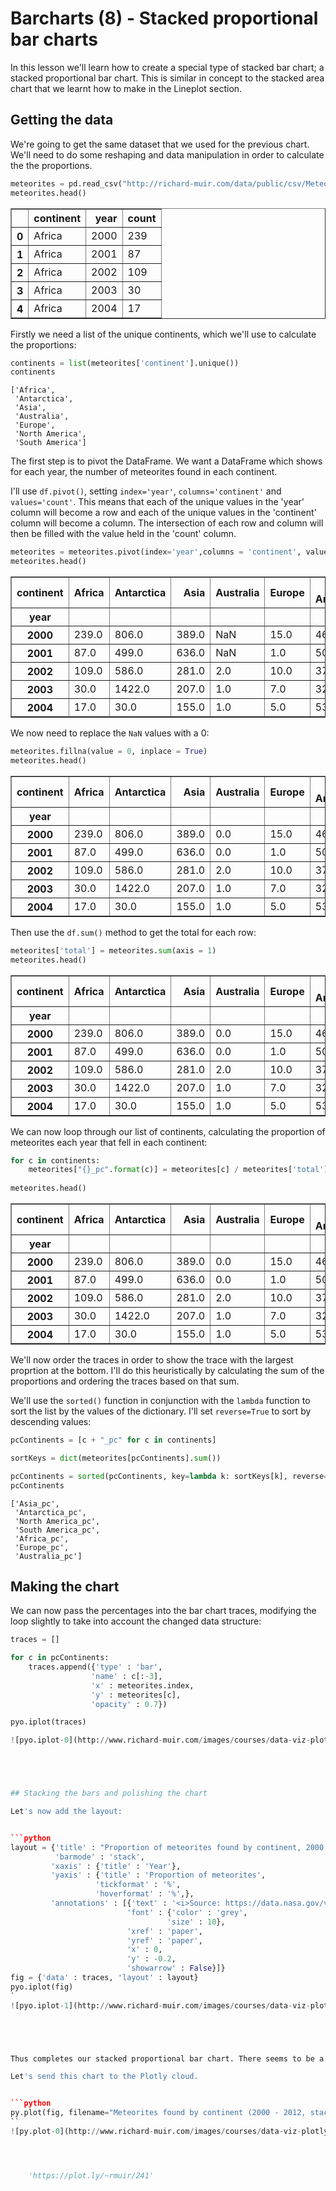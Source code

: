 
# Barcharts (8) - Stacked proportional bar charts

In this lesson we'll learn how to create a special type of stacked bar chart; a stacked proportional bar chart. This is similar in concept to the stacked area chart that we learnt how to make in the Lineplot section.






 






## Getting the data
We're going to get the same dataset that we used for the previous chart. We'll need to do some reshaping and data manipulation in order to calculate the the proportions.


```python
meteorites = pd.read_csv("http://richard-muir.com/data/public/csv/MeteoritesByContinent.csv", index_col = 0)
meteorites.head()
```




<div>
<table border="1" class="dataframe">
  <thead>
    <tr style="text-align: right;">
      <th></th>
      <th>continent</th>
      <th>year</th>
      <th>count</th>
    </tr>
  </thead>
  <tbody>
    <tr>
      <th>0</th>
      <td>Africa</td>
      <td>2000</td>
      <td>239</td>
    </tr>
    <tr>
      <th>1</th>
      <td>Africa</td>
      <td>2001</td>
      <td>87</td>
    </tr>
    <tr>
      <th>2</th>
      <td>Africa</td>
      <td>2002</td>
      <td>109</td>
    </tr>
    <tr>
      <th>3</th>
      <td>Africa</td>
      <td>2003</td>
      <td>30</td>
    </tr>
    <tr>
      <th>4</th>
      <td>Africa</td>
      <td>2004</td>
      <td>17</td>
    </tr>
  </tbody>
</table>
</div>



Firstly we need a list of the unique continents, which we'll use to calculate the proportions:


```python
continents = list(meteorites['continent'].unique())
continents
```




    ['Africa',
     'Antarctica',
     'Asia',
     'Australia',
     'Europe',
     'North America',
     'South America']



The first step is to pivot the DataFrame. We want a DataFrame which shows for each year, the number of meteorites found in each continent.

I'll use <code>df.pivot()</code>, setting <code>index='year'</code>, <code>columns='continent'</code> and <code>values='count'</code>. This means that each of the unique values in the 'year' column will become a row and each of the unique values in the 'continent' column will become a column. The intersection of each row and column will then be filled with the value held in the 'count' column.


```python
meteorites = meteorites.pivot(index='year',columns = 'continent', values='count')
meteorites.head()
```




<div>
<table border="1" class="dataframe">
  <thead>
    <tr style="text-align: right;">
      <th>continent</th>
      <th>Africa</th>
      <th>Antarctica</th>
      <th>Asia</th>
      <th>Australia</th>
      <th>Europe</th>
      <th>North America</th>
      <th>South America</th>
    </tr>
    <tr>
      <th>year</th>
      <th></th>
      <th></th>
      <th></th>
      <th></th>
      <th></th>
      <th></th>
      <th></th>
    </tr>
  </thead>
  <tbody>
    <tr>
      <th>2000</th>
      <td>239.0</td>
      <td>806.0</td>
      <td>389.0</td>
      <td>NaN</td>
      <td>15.0</td>
      <td>46.0</td>
      <td>4.0</td>
    </tr>
    <tr>
      <th>2001</th>
      <td>87.0</td>
      <td>499.0</td>
      <td>636.0</td>
      <td>NaN</td>
      <td>1.0</td>
      <td>50.0</td>
      <td>5.0</td>
    </tr>
    <tr>
      <th>2002</th>
      <td>109.0</td>
      <td>586.0</td>
      <td>281.0</td>
      <td>2.0</td>
      <td>10.0</td>
      <td>37.0</td>
      <td>5.0</td>
    </tr>
    <tr>
      <th>2003</th>
      <td>30.0</td>
      <td>1422.0</td>
      <td>207.0</td>
      <td>1.0</td>
      <td>7.0</td>
      <td>32.0</td>
      <td>14.0</td>
    </tr>
    <tr>
      <th>2004</th>
      <td>17.0</td>
      <td>30.0</td>
      <td>155.0</td>
      <td>1.0</td>
      <td>5.0</td>
      <td>53.0</td>
      <td>3.0</td>
    </tr>
  </tbody>
</table>
</div>



We now need to replace the <code>NaN</code> values with a 0:


```python
meteorites.fillna(value = 0, inplace = True)
meteorites.head()
```




<div>
<table border="1" class="dataframe">
  <thead>
    <tr style="text-align: right;">
      <th>continent</th>
      <th>Africa</th>
      <th>Antarctica</th>
      <th>Asia</th>
      <th>Australia</th>
      <th>Europe</th>
      <th>North America</th>
      <th>South America</th>
    </tr>
    <tr>
      <th>year</th>
      <th></th>
      <th></th>
      <th></th>
      <th></th>
      <th></th>
      <th></th>
      <th></th>
    </tr>
  </thead>
  <tbody>
    <tr>
      <th>2000</th>
      <td>239.0</td>
      <td>806.0</td>
      <td>389.0</td>
      <td>0.0</td>
      <td>15.0</td>
      <td>46.0</td>
      <td>4.0</td>
    </tr>
    <tr>
      <th>2001</th>
      <td>87.0</td>
      <td>499.0</td>
      <td>636.0</td>
      <td>0.0</td>
      <td>1.0</td>
      <td>50.0</td>
      <td>5.0</td>
    </tr>
    <tr>
      <th>2002</th>
      <td>109.0</td>
      <td>586.0</td>
      <td>281.0</td>
      <td>2.0</td>
      <td>10.0</td>
      <td>37.0</td>
      <td>5.0</td>
    </tr>
    <tr>
      <th>2003</th>
      <td>30.0</td>
      <td>1422.0</td>
      <td>207.0</td>
      <td>1.0</td>
      <td>7.0</td>
      <td>32.0</td>
      <td>14.0</td>
    </tr>
    <tr>
      <th>2004</th>
      <td>17.0</td>
      <td>30.0</td>
      <td>155.0</td>
      <td>1.0</td>
      <td>5.0</td>
      <td>53.0</td>
      <td>3.0</td>
    </tr>
  </tbody>
</table>
</div>



Then use the <code>df.sum()</code> method to get the total for each row:


```python
meteorites['total'] = meteorites.sum(axis = 1)
meteorites.head()
```




<div>
<table border="1" class="dataframe">
  <thead>
    <tr style="text-align: right;">
      <th>continent</th>
      <th>Africa</th>
      <th>Antarctica</th>
      <th>Asia</th>
      <th>Australia</th>
      <th>Europe</th>
      <th>North America</th>
      <th>South America</th>
      <th>total</th>
    </tr>
    <tr>
      <th>year</th>
      <th></th>
      <th></th>
      <th></th>
      <th></th>
      <th></th>
      <th></th>
      <th></th>
      <th></th>
    </tr>
  </thead>
  <tbody>
    <tr>
      <th>2000</th>
      <td>239.0</td>
      <td>806.0</td>
      <td>389.0</td>
      <td>0.0</td>
      <td>15.0</td>
      <td>46.0</td>
      <td>4.0</td>
      <td>1499.0</td>
    </tr>
    <tr>
      <th>2001</th>
      <td>87.0</td>
      <td>499.0</td>
      <td>636.0</td>
      <td>0.0</td>
      <td>1.0</td>
      <td>50.0</td>
      <td>5.0</td>
      <td>1278.0</td>
    </tr>
    <tr>
      <th>2002</th>
      <td>109.0</td>
      <td>586.0</td>
      <td>281.0</td>
      <td>2.0</td>
      <td>10.0</td>
      <td>37.0</td>
      <td>5.0</td>
      <td>1030.0</td>
    </tr>
    <tr>
      <th>2003</th>
      <td>30.0</td>
      <td>1422.0</td>
      <td>207.0</td>
      <td>1.0</td>
      <td>7.0</td>
      <td>32.0</td>
      <td>14.0</td>
      <td>1713.0</td>
    </tr>
    <tr>
      <th>2004</th>
      <td>17.0</td>
      <td>30.0</td>
      <td>155.0</td>
      <td>1.0</td>
      <td>5.0</td>
      <td>53.0</td>
      <td>3.0</td>
      <td>264.0</td>
    </tr>
  </tbody>
</table>
</div>



We can now loop through our list of continents, calculating the proportion of meteorites each year that fell in each continent:


```python
for c in continents:
    meteorites["{}_pc".format(c)] = meteorites[c] / meteorites['total']
    
meteorites.head()
```




<div>
<table border="1" class="dataframe">
  <thead>
    <tr style="text-align: right;">
      <th>continent</th>
      <th>Africa</th>
      <th>Antarctica</th>
      <th>Asia</th>
      <th>Australia</th>
      <th>Europe</th>
      <th>North America</th>
      <th>South America</th>
      <th>total</th>
      <th>Africa_pc</th>
      <th>Antarctica_pc</th>
      <th>Asia_pc</th>
      <th>Australia_pc</th>
      <th>Europe_pc</th>
      <th>North America_pc</th>
      <th>South America_pc</th>
    </tr>
    <tr>
      <th>year</th>
      <th></th>
      <th></th>
      <th></th>
      <th></th>
      <th></th>
      <th></th>
      <th></th>
      <th></th>
      <th></th>
      <th></th>
      <th></th>
      <th></th>
      <th></th>
      <th></th>
      <th></th>
    </tr>
  </thead>
  <tbody>
    <tr>
      <th>2000</th>
      <td>239.0</td>
      <td>806.0</td>
      <td>389.0</td>
      <td>0.0</td>
      <td>15.0</td>
      <td>46.0</td>
      <td>4.0</td>
      <td>1499.0</td>
      <td>0.159440</td>
      <td>0.537692</td>
      <td>0.259506</td>
      <td>0.000000</td>
      <td>0.010007</td>
      <td>0.030687</td>
      <td>0.002668</td>
    </tr>
    <tr>
      <th>2001</th>
      <td>87.0</td>
      <td>499.0</td>
      <td>636.0</td>
      <td>0.0</td>
      <td>1.0</td>
      <td>50.0</td>
      <td>5.0</td>
      <td>1278.0</td>
      <td>0.068075</td>
      <td>0.390454</td>
      <td>0.497653</td>
      <td>0.000000</td>
      <td>0.000782</td>
      <td>0.039124</td>
      <td>0.003912</td>
    </tr>
    <tr>
      <th>2002</th>
      <td>109.0</td>
      <td>586.0</td>
      <td>281.0</td>
      <td>2.0</td>
      <td>10.0</td>
      <td>37.0</td>
      <td>5.0</td>
      <td>1030.0</td>
      <td>0.105825</td>
      <td>0.568932</td>
      <td>0.272816</td>
      <td>0.001942</td>
      <td>0.009709</td>
      <td>0.035922</td>
      <td>0.004854</td>
    </tr>
    <tr>
      <th>2003</th>
      <td>30.0</td>
      <td>1422.0</td>
      <td>207.0</td>
      <td>1.0</td>
      <td>7.0</td>
      <td>32.0</td>
      <td>14.0</td>
      <td>1713.0</td>
      <td>0.017513</td>
      <td>0.830123</td>
      <td>0.120841</td>
      <td>0.000584</td>
      <td>0.004086</td>
      <td>0.018681</td>
      <td>0.008173</td>
    </tr>
    <tr>
      <th>2004</th>
      <td>17.0</td>
      <td>30.0</td>
      <td>155.0</td>
      <td>1.0</td>
      <td>5.0</td>
      <td>53.0</td>
      <td>3.0</td>
      <td>264.0</td>
      <td>0.064394</td>
      <td>0.113636</td>
      <td>0.587121</td>
      <td>0.003788</td>
      <td>0.018939</td>
      <td>0.200758</td>
      <td>0.011364</td>
    </tr>
  </tbody>
</table>
</div>



We'll now order the traces in order to show the trace with the largest proprtion at the bottom. I'll do this heuristically by calculating the sum of the proportions and ordering the traces based on that sum.

We'll use the <code>sorted()</code> function in conjunction with the <code>lambda</code> function to sort the list by the values of the dictionary. I'll set <code>reverse=True</code> to sort by descending values:


```python
pcContinents = [c + "_pc" for c in continents]

sortKeys = dict(meteorites[pcContinents].sum())

pcContinents = sorted(pcContinents, key=lambda k: sortKeys[k], reverse=True)
pcContinents
```




    ['Asia_pc',
     'Antarctica_pc',
     'North America_pc',
     'South America_pc',
     'Africa_pc',
     'Europe_pc',
     'Australia_pc']



## Making the chart
We can now pass the percentages into the bar chart traces, modifying the loop slightly to take into account the changed data structure:


```python
traces = []

for c in pcContinents:
    traces.append({'type' : 'bar',
                  'name' : c[:-3],
                  'x' : meteorites.index,
                  'y' : meteorites[c],
                  'opacity' : 0.7})

pyo.iplot(traces)

![pyo.iplot-0](http://www.richard-muir.com/images/courses/data-viz-plotly-python/testSection/Barcharts%20(08)%20-%20Stacked%20proportional%20bar%20charts/pyo.iplot-0.png)```





## Stacking the bars and polishing the chart

Let's now add the layout:


```python
layout = {'title' : "Proportion of meteorites found by continent, 2000 - 2012",
          'barmode' : 'stack',
         'xaxis' : {'title' : 'Year'},
         'yaxis' : {'title' : 'Proportion of meteorites',
                   'tickformat' : '%',
                   'hoverformat' : '%',},
         'annotations' : [{'text' : '<i>Source: https://data.nasa.gov/view/ak9y-cwf9</i>',
                          'font' : {'color' : 'grey',
                                   'size' : 10},
                          'xref' : 'paper',
                          'yref' : 'paper',
                          'x' : 0,
                          'y' : -0.2,
                          'showarrow' : False}]}
fig = {'data' : traces, 'layout' : layout}
pyo.iplot(fig)
`
![pyo.iplot-1](http://www.richard-muir.com/images/courses/data-viz-plotly-python/testSection/Barcharts%20(08)%20-%20Stacked%20proportional%20bar%20charts/pyo.iplot-1.png)``





Thus completes our stacked proportional bar chart. There seems to be a lot of variability in where meteorites are found in the world, however the majority are found in Antartica abd Asia, with very few being found in Australia.

Let's send this chart to the Plotly cloud.


```python
py.plot(fig, filename="Meteorites found by continent (2000 - 2012, stacked bar)", fileopt = "overwrite")
``
![py.plot-0](http://www.richard-muir.com/images/courses/data-viz-plotly-python/testSection/Barcharts%20(08)%20-%20Stacked%20proportional%20bar%20charts/py.plot-0.png)`




    'https://plot.ly/~rmuir/241'




